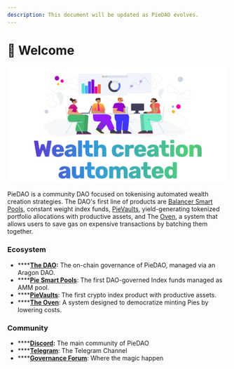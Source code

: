 ```yaml
---
description: This document will be updated as PieDAO evolves.
---
```


# 👋  Welcome

![](.gitbook/assets/screenshot-2021-03-07-at-01.20.04.png)

  
PieDAO is a community DAO focused on tokenising automated wealth creation strategies. The DAO's first line of products are [Balancer Smart Pools](technical/untitled.md), constant weight index funds, [PieVaults](technical/pies-pievaults.md), yield-generating tokenized portfolio allocations with productive assets, and The [Oven](pies/oven.md), a system that allows users to save gas on expensive transactions by batching them together.

### Ecosystem

* \*\*\*\*[**The DAO**](governance/aragon-dao.md)**:** The on-chain governance of PieDAO, managed via an Aragon DAO.
* \*\*\*\*[**Pie Smart Pools**](technical/untitled.md): The first DAO-governed Index funds managed as AMM pool. 
* \*\*\*\*[**PieVaults**](technical/pies-pievaults.md): The first crypto index product with productive assets.
* \*\*\*\*[**The Oven**](pies/oven.md): A system designed to democratize minting Pies by lowering costs.

### Community

* \*\*\*\*[**Discord**](https://discord.com/invite/SDnudcu)**:** The main community of PieDAO
* \*\*\*\*[**Telegram**](https://t.me/piedao): The Telegram Channel
* \*\*\*\*[**Governance Forum**](http://forum.piedao.org/): Where the magic happen 

